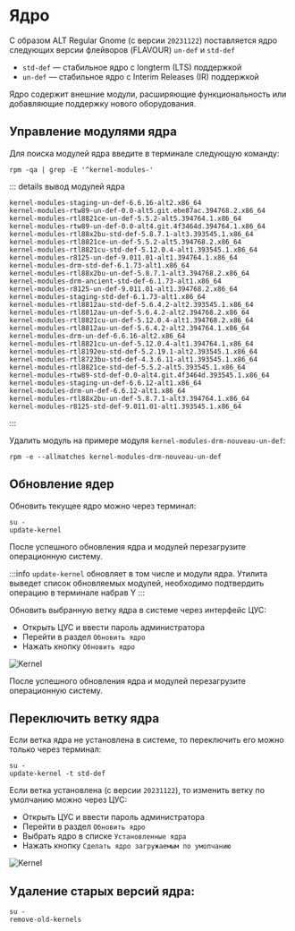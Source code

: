 # Ядро

С образом ALT Regular Gnome (с версии `20231122`) поставляется ядро следующих версии флейворов (FLAVOUR) `un-def` и `std-def`

- `std-def` — стабильное ядро с longterm (LTS) поддержкой
- `un-def` — стабильное ядро с Interim Releases (IR) поддержкой

Ядро содержит внешние модули, расширяющие функциональность или добавляющие поддержку нового оборудования.

## Управление модулями ядра

Для поиска модулей ядра введите в терминале следующую команду:

```shell
rpm -qa | grep -E '^kernel-modules-'
```

::: details вывод модулей ядра
```shell
kernel-modules-staging-un-def-6.6.16-alt2.x86_64
kernel-modules-rtw89-un-def-0.0-alt5.git.ebe87ac.394768.2.x86_64
kernel-modules-rtl8821ce-un-def-5.5.2-alt5.394764.1.x86_64
kernel-modules-rtw89-un-def-0.0-alt4.git.4f3464d.394764.1.x86_64
kernel-modules-rtl88x2bu-std-def-5.8.7.1-alt3.393545.1.x86_64
kernel-modules-rtl8821ce-un-def-5.5.2-alt5.394768.2.x86_64
kernel-modules-rtl8821cu-std-def-5.12.0.4-alt1.393545.1.x86_64
kernel-modules-r8125-un-def-9.011.01-alt1.394764.1.x86_64
kernel-modules-drm-std-def-6.1.73-alt1.x86_64
kernel-modules-rtl88x2bu-un-def-5.8.7.1-alt3.394768.2.x86_64
kernel-modules-drm-ancient-std-def-6.1.73-alt1.x86_64
kernel-modules-r8125-un-def-9.011.01-alt1.394768.2.x86_64
kernel-modules-staging-std-def-6.1.73-alt1.x86_64
kernel-modules-rtl8812au-std-def-5.6.4.2-alt2.393545.1.x86_64
kernel-modules-rtl8812au-un-def-5.6.4.2-alt2.394768.2.x86_64
kernel-modules-rtl8821cu-un-def-5.12.0.4-alt1.394768.2.x86_64
kernel-modules-rtl8812au-un-def-5.6.4.2-alt2.394764.1.x86_64
kernel-modules-drm-un-def-6.6.16-alt2.x86_64
kernel-modules-rtl8821cu-un-def-5.12.0.4-alt1.394764.1.x86_64
kernel-modules-rtl8192eu-std-def-5.2.19.1-alt2.393545.1.x86_64
kernel-modules-rtl8723bu-std-def-4.3.6.11-alt1.393545.1.x86_64
kernel-modules-rtl8821ce-std-def-5.5.2-alt5.393545.1.x86_64
kernel-modules-rtw89-std-def-0.0-alt4.git.4f3464d.393545.1.x86_64
kernel-modules-staging-un-def-6.6.12-alt1.x86_64
kernel-modules-drm-un-def-6.6.12-alt1.x86_64
kernel-modules-rtl88x2bu-un-def-5.8.7.1-alt3.394764.1.x86_64
kernel-modules-r8125-std-def-9.011.01-alt1.393545.1.x86_64
```
:::

Удалить модуль на примере модуля `kernel-modules-drm-nouveau-un-def`:

```shell
rpm -e --allmatches kernel-modules-drm-nouveau-un-def
```

## Обновление ядер

Обновить текущее ядро можно через терминал:

```shell
su -
update-kernel
```

После успешного обновления ядра и модулей перезагрузите операционную систему.

:::info
`update-kernel` обновляет в том числе и модули ядра. Утилита выведет список обновляемых модулей, необходимо подтвердить операцию в терминале набрав Y
:::

Обновить выбранную ветку ядра в системе через интерфейс ЦУС:

- Открыть ЦУС и ввести пароль администратора
- Перейти в раздел `Обновить ядро`
- Нажать кнопку `Обновить ядро`

![Kernel](/kernel/kernel-1.png)

После успешного обновления ядра и модулей перезагрузите операционную систему.

## Переключить ветку ядра

Если ветка ядра не установлена в системе, то переключить его можно только через терминал:

```shell
su -
update-kernel -t std-def
```

Если ветка установлена (с версии `20231122`), то изменить ветку по умолчанию можно через ЦУС:

- Открыть ЦУС и ввести пароль администратора
- Перейти в раздел `Обновить ядро`
- Выбрать ядро в списке `Установленные ядра`
- Нажать кнопку `Сделать ядро загружаемым по умолчанию`

![Kernel](/kernel/kernel-2.png)

## Удаление старых версий ядра:

```shell
su -
remove-old-kernels
```
